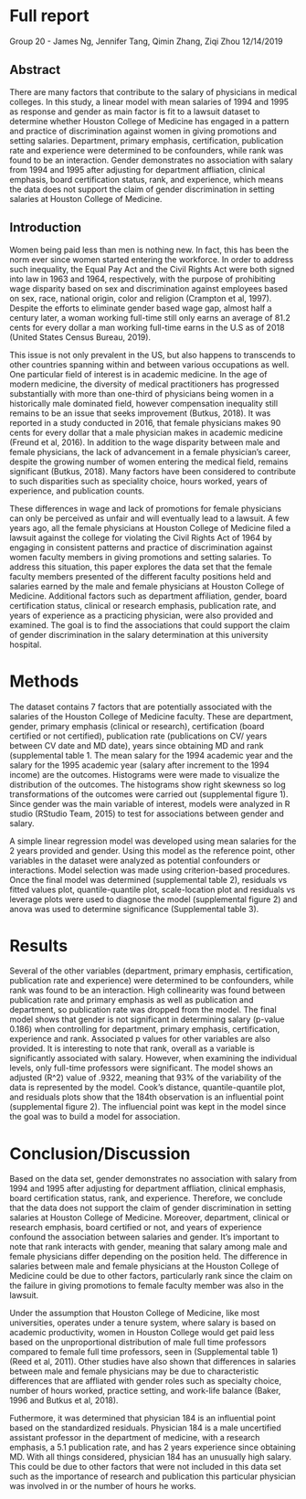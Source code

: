 Full report
================
Group 20 - James Ng, Jennifer Tang, Qimin Zhang, Ziqi Zhou
12/14/2019

## Abstract

There are many factors that contribute to the salary of physicians in
medical colleges. In this study, a linear model with mean salaries of
1994 and 1995 as response and gender as main factor is fit to a lawsuit
dataset to determine whether Houston College of Medicine has engaged in
a pattern and practice of discrimination against women in giving
promotions and setting salaries. Department, primary emphasis,
certification, publication rate and experience were determined to be
confounders, while rank was found to be an interaction. Gender
demonstrates no association with salary from 1994 and 1995 after
adjusting for department affliation, clinical emphasis, board
certification status, rank, and experience, which means the data does
not support the claim of gender discrimination in setting salaries at
Houston College of Medicine.

## Introduction

Women being paid less than men is nothing new. In fact, this has been
the norm ever since women started entering the workforce. In order to
address such inequality, the Equal Pay Act and the Civil Rights Act were
both signed into law in 1963 and 1964, respectively, with the purpose of
prohibiting wage disparity based on sex and discrimination against
employees based on sex, race, national origin, color and religion
(Crampton et al, 1997). Despite the efforts to eliminate gender based
wage gap, almost half a century later, a woman working full-time still
only earns an average of 81.2 cents for every dollar a man working
full-time earns in the U.S as of 2018 (United States Census Bureau,
2019).

This issue is not only prevalent in the US, but also happens to
transcends to other countries spanning within and between various
occupations as well. One particular field of interest is in academic
medicine. In the age of modern medicine, the diversity of medical
practitioners has progressed substantially with more than one-third of
physicians being women in a historically male dominated field, however
compensation inequality still remains to be an issue that seeks
improvement (Butkus, 2018). It was reported in a study conducted in
2016, that female physicians makes 90 cents for every dollar that a male
physician makes in academic medicine (Freund et al, 2016). In addition
to the wage disparity between male and female physicians, the lack of
advancement in a female physician’s career, despite the growing number
of women entering the medical field, remains significant (Butkus, 2018).
Many factors have been considered to contribute to such disparities such
as speciality choice, hours worked, years of experience, and publication
counts.

These differences in wage and lack of promotions for female physicians
can only be perceived as unfair and will eventually lead to a lawsuit. A
few years ago, all the female physicians at Houston College of Medicine
filed a lawsuit against the college for violating the Civil Rights Act
of 1964 by engaging in consistent patterns and practice of
discrimination against women faculty members in giving promotions and
setting salaries. To address this situation, this paper explores the
data set that the female faculty members presented of the different
faculty positions held and salaries earned by the male and female
physicians at Houston College of Medicine. Additional factors such as
department affiliation, gender, board certification status, clinical or
research emphasis, publication rate, and years of experience as a
practicing physician, were also provided and examined. The goal is to
find the associations that could support the claim of gender
discrimination in the salary determination at this university hospital.

# Methods

The dataset contains 7 factors that are potentially associated with the
salaries of the Houston College of Medicine faculty. These are
department, gender, primary emphasis (clinical or research),
certification (board certified or not certified), publication rate
(publications on CV/ years between CV date and MD date), years since
obtaining MD and rank (supplemental table 1. The mean salary for the
1994 academic year and the salary for the 1995 academic year (salary
after increment to the 1994 income) are the outcomes. Histograms were
were made to visualize the distribution of the outcomes. The histograms
show right skewness so log transformations of the outcomes were carried
out (supplemental figure 1). Since gender was the main variable of
interest, models were analyzed in R studio (RStudio Team, 2015) to test
for associations between gender and salary.

A simple linear regression model was developed using mean salaries for
the 2 years provided and gender. Using this model as the reference
point, other variables in the dataset were analyzed as potential
confounders or interactions. Model selection was made using
criterion-based procedures. Once the final model was determined
(supplemental table 2), residuals vs fitted values plot,
quantile-quantile plot, scale-location plot and residuals vs leverage
plots were used to diagnose the model (supplemental figure 2) and anova
was used to determine significance (Supplemental table 3).

# Results

Several of the other variables (department, primary emphasis,
certification, publication rate and experience) were determined to be
confounders, while rank was found to be an interaction. High
collinearity was found between publication rate and primary emphasis as
well as publication and department, so publication rate was dropped from
the model. The final model shows that gender is not significant in
determining salary (p-value 0.186) when controlling for department,
primary emphasis, certification, experience and rank. Associated p
values for other variables are also provided. It is interesting to note
that rank, overall as a variable is significantly associated with
salary. However, when examining the individual levels, only full-time
professors were significant. The model shows an adjusted \(R^2\) value
of .9322, meaning that 93% of the variability of the data is represented
by the model. Cook’s distance, quantile-quantile plot, and residuals
plots show that the 184th observation is an influential point
(supplemental figure 2). The influencial point was kept in the model
since the goal was to build a model for association.

# Conclusion/Discussion

Based on the data set, gender demonstrates no association with salary
from 1994 and 1995 after adjusting for department affliation, clinical
emphasis, board certification status, rank, and experience. Therefore,
we conclude that the data does not support the claim of gender
discrimination in setting salaries at Houston College of Medicine.
Moreover, department, clinical or research emphasis, board certified or
not, and years of experience confound the association between salaries
and gender. It’s important to note that rank interacts with gender,
meaning that salary among male and female physicians differ depending on
the position held. The difference in salaries between male and female
physicians at the Houston College of Medicine could be due to other
factors, particularly rank since the claim on the failure in giving
promotions to female faculty member was also in the lawsuit.

Under the assumption that Houston College of Medicine, like most
universities, operates under a tenure system, where salary is based on
academic productivity, women in Houston College would get paid less
based on the unproportional distribution of male full time professors
compared to female full time professors, seen in (Supplemental table 1)
(Reed et al, 2011). Other studies have also shown that differences in
salaries between male and female physicians may be due to characteristic
differences that are affliated with gender roles such as specialty
choice, number of hours worked, practice setting, and work-life balance
(Baker, 1996 and Butkus et al, 2018).

Futhermore, it was determined that physician 184 is an influential point
based on the standardized residuals. Physician 184 is a male uncertified
assistant professor in the department of medicine, with a research
emphasis, a 5.1 publication rate, and has 2 years experience since
obtaining MD. With all things considered, physician 184 has an unusually
high salary. This could be due to other factors that were not included
in this data set such as the importance of research and publication this
particular physician was involved in or the number of hours he works.
